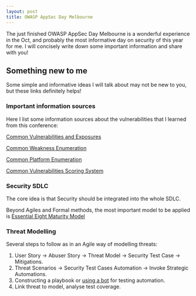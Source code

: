 ```yaml
---
layout: post
title: OWASP AppSec Day Melbourne
---
```


The just finished OWASP AppSec Day Melbourne is a wonderful experience in the Oct, and probably the most informative day on security of this year for me. I will concisely write down some important information and share with you!

## Something new to me

Some simple and informative ideas I will talk about may not be new to you, but these links definitely helps!

### Important information sources

Here I list some information sources about the vulnerabilities that I learned from this conference:

[Common Vulnerabilities and Exposures](https://cve.mitre.org/)

[Common Weakness Enumeration](https://cwe.mitre.org/)

[Common Platform Enumeration](https://cpe.mitre.org/about/)

[Common Vulnerabilities Scoring System](https://www.first.org/cvss/)

### Security SDLC

The core idea is that Security should be integrated into the whole SDLC.

Beyond Agiles and Formal methods, the most important model to be applied is [Essential Eight Maturity Model](https://acsc.gov.au/publications/protect/essential-eight-maturity-model.htm)

### Threat Modelling

Several steps to follow as in an Agile way of modelling threats:

1. User Story -> Abuser Story -> Threat Model -> Security Test Case -> Mitigations.
2. Threat Scenarios -> Security Test Cases Automation -> Invoke Strategic Automations.
3. Constructing a playbook or [using a bot](https://www.we45.com/zap-robot-library-downloadabl) for testing automation.
4. Link threat to model, analyse test coverage.
